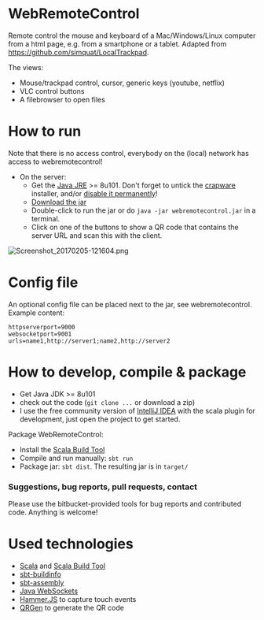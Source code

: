 # WebRemoteControl
Remote control the mouse and keyboard of a Mac/Windows/Linux computer from a html page, e.g. from a smartphone or a tablet. Adapted from https://github.com/simquat/LocalTrackpad.

The views:

- Mouse/trackpad control, cursor, generic keys (youtube, netflix)
- VLC control buttons
- A filebrowser to open files

# How to run
Note that there is no access control, everybody on the (local) network has access to webremotecontrol!

* On the server:
    * Get the [Java JRE](http://www.oracle.com/technetwork/java/javase/downloads/index.html) >= 8u101. Don't forget to untick the [crapware](https://www.google.com/search?q=java+crapware) installer, and/or [disable it permanently](https://www.java.com/en/download/faq/disable_offers.xml)!
    * [Download the jar](https://bitbucket.org/wolfgang/webremotecontrol/downloads)
    * Double-click to run the jar or do `java -jar webremotecontrol.jar` in a terminal.
    * Click on one of the buttons to show a QR code that contains the server URL and scan this with the client.

![Screenshot_20170205-121604.png](https://bitbucket.org/repo/AxyGpB/images/1468820713-Screenshot_20170205-121604.png)

# Config file
An optional config file can be placed next to the jar, see webremotecontrol. Example content:

    httpserverport=9000
    websocketport=9001
    urls=name1,http://server1;name2,http://server2

# How to develop, compile & package

* Get Java JDK >= 8u101
* check out the code (`git clone ...` or download a zip) 
* I use the free community version of [IntelliJ IDEA](https://www.jetbrains.com/idea/download/) with the scala 
plugin for development, just open the project to get started.

Package WebRemoteControl:

* Install the [Scala Build Tool](http://www.scala-sbt.org/)
* Compile and run manually: `sbt run`
* Package jar: `sbt dist`. The resulting jar is in `target/`

### Suggestions, bug reports, pull requests, contact ###
Please use the bitbucket-provided tools for bug reports and contributed code. Anything is welcome!

# Used technologies

* [Scala](http://www.scala-lang.org) and [Scala Build Tool](http://www.scala-sbt.org)
* [sbt-buildinfo](https://github.com/sbt/sbt-buildinfo)
* [sbt-assembly](https://github.com/sbt/sbt-assembly)
* [Java WebSockets](https://github.com/TooTallNate/Java-WebSocket)
* [Hammer.JS](http://hammerjs.github.io/) to capture touch events
* [QRGen](https://github.com/kenglxn/QRGen) to generate the QR code
